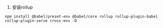 1. 安装rollup

```
npm install @babel/preset-env @babel/core rollup rollup-plugin-babel rollup-plugin-serve cross-env -D
```